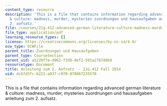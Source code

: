 ```yaml
---
content_type: resource
description: 'This is a file that contains information regarding advanced german literature
  & culture: madness, murder, mysteries zuordnungen und hausaufgaben anleitung zum
  2. aufsatz.'
file: /courses/21g-412-advanced-german-literature-culture-madness-murder-mysteries-fall-2014/dcb7d3fcb221a037c970878867235570_MIT21G_412F14_physiker.pdf
file_type: application/pdf
learning_resource_types: []
license: https://creativecommons.org/licenses/by-nc-sa/4.0/
ocw_type: OCWFile
parent_title: Zuordnungen und Hausaufgaben
parent_type: CourseSection
parent_uid: a5220f7a-d962-f3d9-def2-591a2767d8b9
resourcetype: Document
title: Anleitung zum 2. Aufsatz  - 21G.412 Fall 2014
uid: dcb7d3fc-b221-a037-c970-878867235570
---
```

This is a file that contains information regarding advanced german literature & culture: madness, murder, mysteries zuordnungen und hausaufgaben anleitung zum 2. aufsatz.